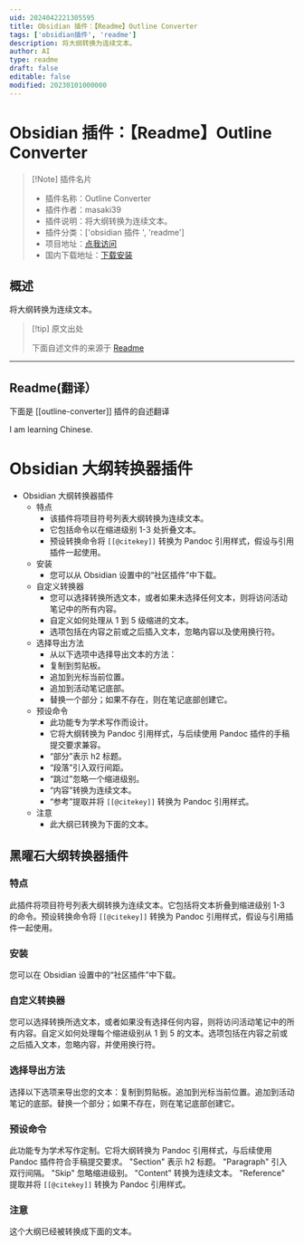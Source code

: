 ```yaml
---
uid: 2024042221305595
title: Obsidian 插件：【Readme】Outline Converter
tags: ['obsidian插件', 'readme']
description: 将大纲转换为连续文本。
author: AI
type: readme
draft: false
editable: false
modified: 20230101000000
---
```


# Obsidian 插件：【Readme】Outline Converter

> [!Note] 插件名片
> - 插件名称：Outline Converter
> - 插件作者：masaki39
> - 插件说明：将大纲转换为连续文本。
> - 插件分类：['obsidian 插件 ', 'readme']
> - 项目地址：[点我访问](https://github.com/masaki39/outline-converter)
> - 国内下载地址：[下载安装](https://pkmer.cn/products/plugin/pluginMarket/?outline-converter)

## 概述

将大纲转换为连续文本。

> [!tip] 原文出处
>
>下面自述文件的来源于 [Readme](https://ghproxy.net/https://raw.githubusercontent.com/masaki39/outline-converter/main/README.md)

---

## Readme(翻译）

下面是 [[outline-converter]] 插件的自述翻译

I am learning Chinese.

# Obsidian 大纲转换器插件

- Obsidian 大纲转换器插件
	- 特点
		- 该插件将项目符号列表大纲转换为连续文本。
		- 它包括命令以在缩进级别 1-3 处折叠文本。
		- 预设转换命令将 `[[@citekey]]` 转换为 Pandoc 引用样式，假设与引用插件一起使用。
	- 安装
		- 您可以从 Obsidian 设置中的“社区插件”中下载。
	- 自定义转换器
		- 您可以选择转换所选文本，或者如果未选择任何文本，则将访问活动笔记中的所有内容。
		- 自定义如何处理从 1 到 5 级缩进的文本。
		- 选项包括在内容之前或之后插入文本，忽略内容以及使用换行符。
	- 选择导出方法
		- 从以下选项中选择导出文本的方法：
		- 复制到剪贴板。
		- 追加到光标当前位置。
		- 追加到活动笔记底部。
		- 替换一个部分；如果不存在，则在笔记底部创建它。
	- 预设命令
		- 此功能专为学术写作而设计。
		- 它将大纲转换为 Pandoc 引用样式，与后续使用 Pandoc 插件的手稿提交要求兼容。
		- “部分”表示 h2 标题。
		- “段落”引入双行间距。
		- “跳过”忽略一个缩进级别。
		- “内容”转换为连续文本。
		- “参考”提取并将 `[[@citekey]]` 转换为 Pandoc 引用样式。
	- 注意
		- 此大纲已转换为下面的文本。

## 黑曜石大纲转换器插件

### 特点

此插件将项目符号列表大纲转换为连续文本。它包括将文本折叠到缩进级别 1-3 的命令。预设转换命令将 `[[@citekey]]` 转换为 Pandoc 引用样式，假设与引用插件一起使用。

### 安装

您可以在 Obsidian 设置中的“社区插件”中下载。

### 自定义转换器

您可以选择转换所选文本，或者如果没有选择任何内容，则将访问活动笔记中的所有内容。自定义如何处理每个缩进级别从 1 到 5 的文本。选项包括在内容之前或之后插入文本，忽略内容，并使用换行符。

### 选择导出方法

选择以下选项来导出您的文本：复制到剪贴板。追加到光标当前位置。追加到活动笔记的底部。替换一个部分；如果不存在，则在笔记底部创建它。

### 预设命令

此功能专为学术写作定制。它将大纲转换为 Pandoc 引用样式，与后续使用 Pandoc 插件符合手稿提交要求。 "Section" 表示 h2 标题。 "Paragraph" 引入双行间隔。 "Skip" 忽略缩进级别。 "Content" 转换为连续文本。 "Reference" 提取并将 `[[@citekey]]` 转换为 Pandoc 引用样式。

### 注意

这个大纲已经被转换成下面的文本。
